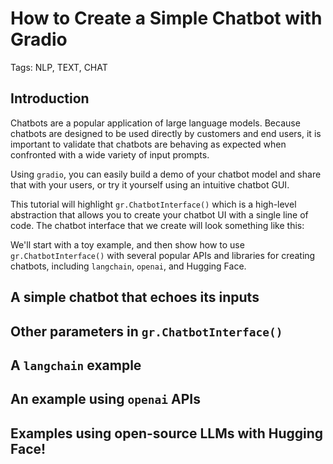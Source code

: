 # How to Create a Simple Chatbot with Gradio

Tags: NLP, TEXT, CHAT

## Introduction

Chatbots are a popular application of large language models. Because chatbots are designed to be used directly by customers and end users, it is important to validate that chatbots are behaving as expected when confronted with a wide variety of input prompts.

Using `gradio`, you can easily build a demo of your chatbot model and share that with your users, or try it yourself using an intuitive chatbot GUI.

This tutorial will highlight `gr.ChatbotInterface()` which is a high-level abstraction that allows you to create your chatbot UI with a single line of code. The chatbot interface that we create will look something like this:



We'll start with a toy example, and then show how to use `gr.ChatbotInterface()` with several popular APIs and libraries for creating chatbots, including `langchain`, `openai`, and Hugging Face. 

## A simple chatbot that echoes its inputs

## Other parameters in `gr.ChatbotInterface()`

## A `langchain` example

## An example using `openai` APIs

## Examples using open-source LLMs with Hugging Face!

